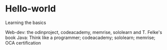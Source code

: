 # Hello-world
Learning the basics

Web-dev: the odinproject, codeacademy, memrise, sololearn and T. Felke's book
Java: Think like a programmer; codeacademy; sololearn; memrise; OCA certification
